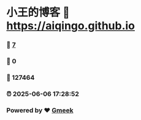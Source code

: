 # 小王的博客 :link: https://aiqingo.github.io 
### :page_facing_up: [7](https://aiqingo.github.io/tag.html) 
### :speech_balloon: 0 
### :hibiscus: 127464 
### :alarm_clock: 2025-06-06 17:28:52 
### Powered by :heart: [Gmeek](https://github.com/Meekdai/Gmeek)
